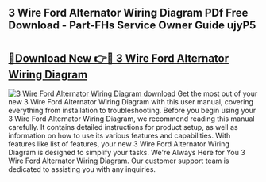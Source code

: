 ## 3 Wire Ford Alternator Wiring Diagram PDf Free Download - Part-FHs Service Owner Guide ujyP5

# <h2><a href="http://dfqc3a.blite.top/?on=3+Wire+Ford+Alternator+Wiring+Diagram">🔗Download New 👉🔴 3 Wire Ford Alternator Wiring Diagram</a></h2>

[![3 Wire Ford Alternator Wiring Diagram download](https://i.imgur.com/lujVjoI.png)](http://dfqc3a.blite.top/?on=3+Wire+Ford+Alternator+Wiring+Diagram)
Get the most out of your new 3 Wire Ford Alternator Wiring Diagram with this user manual, covering everything from installation to troubleshooting. Before you begin using your 3 Wire Ford Alternator Wiring Diagram, we recommend reading this manual carefully. It contains detailed instructions for product setup, as well as information on how to use its various features and capabilities. With features like list of features, your new 3 Wire Ford Alternator Wiring Diagram is designed to simplify your tasks. We're Always Here for You 3 Wire Ford Alternator Wiring Diagram. Our customer support team is dedicated to assisting you with any inquiries.
